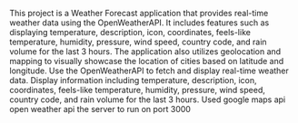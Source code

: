 This project is a Weather Forecast application that provides real-time weather data using the OpenWeatherAPI. It includes features such as displaying temperature, description, icon, coordinates, feels-like temperature, humidity, pressure, wind speed, country code, and rain volume for the last 3 hours. The application also utilizes geolocation and mapping to visually showcase the location of cities based on latitude and longitude.
Use the OpenWeatherAPI to fetch and display real-time weather data.
Display information including temperature, description, icon, coordinates, feels-like temperature, humidity, pressure, wind speed, country code, and rain volume for the last 3 hours.
Used google maps api 
open weather api
the server to run on port 3000

